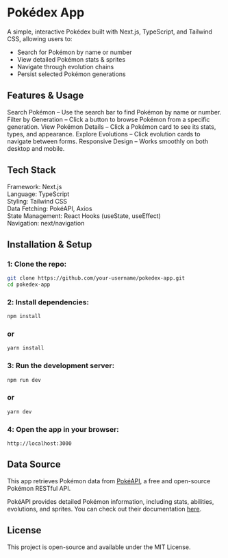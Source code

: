 # Pokédex App

A simple, interactive Pokédex built with Next.js, TypeScript, and Tailwind CSS, allowing users to:

- Search for Pokémon by name or number
- View detailed Pokémon stats & sprites
- Navigate through evolution chains
- Persist selected Pokémon generations

## Features & Usage

Search Pokémon – Use the search bar to find Pokémon by name or number.
Filter by Generation – Click a button to browse Pokémon from a specific generation.
View Pokémon Details – Click a Pokémon card to see its stats, types, and appearance.
Explore Evolutions – Click evolution cards to navigate between forms.
Responsive Design – Works smoothly on both desktop and mobile.

## Tech Stack

Framework: Next.js  
Language: TypeScript  
Styling: Tailwind CSS  
Data Fetching: PokéAPI, Axios  
State Management: React Hooks (useState, useEffect)  
Navigation: next/navigation

## Installation & Setup

### 1️: Clone the repo:

```sh
git clone https://github.com/your-username/pokedex-app.git
cd pokedex-app
```

### 2️: Install dependencies:

```sh
npm install
```

### or

```sh
yarn install
```

### 3️: Run the development server:

```sh
npm run dev
```

### or

```sh
yarn dev
```

### 4️: Open the app in your browser:

```arduino
http://localhost:3000
```

## Data Source

This app retrieves Pokémon data from [PokéAPI](https://pokeapi.co/), a free and open-source Pokémon RESTful API.

PokéAPI provides detailed Pokémon information, including stats, abilities, evolutions, and sprites. You can check out their documentation [here](https://pokeapi.co/docs/v2).

## License

This project is open-source and available under the MIT License.

